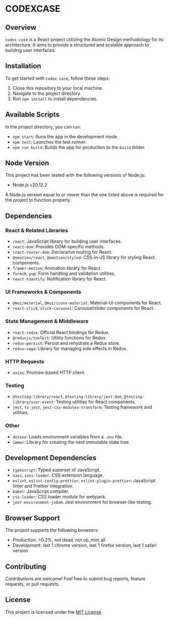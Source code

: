 # CODEXCASE

## Overview

`codex-case` is a React project utilizing the Atomic Design methodology for its architecture. It aims to provide a structured and scalable approach to building user interfaces.

## Installation

To get started with `codex-case`, follow these steps:

1. Clone this repository to your local machine.
2. Navigate to the project directory.
3. Run `npm install` to install dependencies.

## Available Scripts

In the project directory, you can run:

- `npm start`: Runs the app in the development mode.
- `npm test`: Launches the test runner.
- `npm run build`: Builds the app for production to the `build` folder.

## Node Version

This project has been tested with the following versions of Node.js:

- Node.js v20.12.2

A Node.js version equal to or newer than the one listed above is required for the project to function properly.

## Dependencies

### React & Related Libraries

- `react`: JavaScript library for building user interfaces.
- `react-dom`: Provides DOM-specific methods.
- `react-router-dom`: Declarative routing for React.
- `@emotion/react`, `@emotion/styled`: CSS-in-JS library for styling React components.
- `framer-motion`: Animation library for React.
- `formik`, `yup`: Form handling and validation utilities.
- `react-toastify`: Notification library for React.

### UI Frameworks & Components

- `@mui/material`, `@mui/icons-material`: Material-UI components for React.
- `react-slick`, `slick-carousel`: Carousel/slider components for React.

### State Management & Middleware

- `react-redux`: Official React bindings for Redux.
- `@reduxjs/toolkit`: Utility functions for Redux.
- `redux-persist`: Persist and rehydrate a Redux store.
- `redux-saga`: Library for managing side effects in Redux.

### HTTP Requests

- `axios`: Promise-based HTTP client.

### Testing

- `@testing-library/react`, `@testing-library/jest-dom`, `@testing-library/user-event`: Testing utilities for React components.
- `jest`, `ts-jest`, `jest-css-modules-transform`: Testing framework and utilities.

### Other

- `dotenv`: Loads environment variables from a `.env` file.
- `immer`: Library for creating the next immutable state tree.

## Development Dependencies

- `typescript`: Typed superset of JavaScript.
- `sass`, `sass-loader`: CSS extension language.
- `eslint`, `eslint-config-prettier`, `eslint-plugin-prettier`: JavaScript linter and Prettier integration.
- `babel`: JavaScript compiler.
- `css-loader`: CSS loader module for webpack.
- `jest-environment-jsdom`: Jest environment for browser-like testing.

## Browser Support

The project supports the following browsers:

- Production: >0.2%, not dead, not op_mini all
- Development: last 1 chrome version, last 1 firefox version, last 1 safari version

## Contributing

Contributions are welcome! Feel free to submit bug reports, feature requests, or pull requests.

## License

This project is licensed under the [MIT License](LICENSE).

